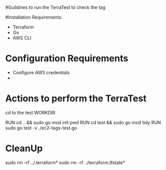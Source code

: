 #Guildines to run the TerraTest to check the tag

#Installation Requirements:
- Terraform
- Go
- AWS CLI

# Configuration Requirements 
- Configure AWS credentials
- 

# Actions to perform the TerraTest
cd to the test WORKDIR

RUN cd .. && sudo go mod init pwd
RUN cd test && sudo go mod tidy
RUN sudo go test -v ./ec2-tags-test.go

# CleanUp
sudo rm -rf ../.terraform*
sudo rm -rf ../terraform.tfstate*